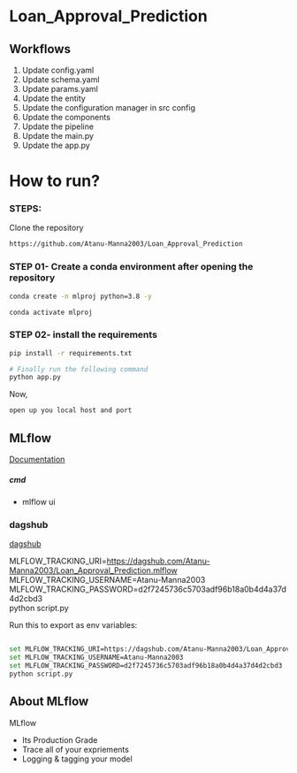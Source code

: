 # Loan_Approval_Prediction

## Workflows

1. Update config.yaml
2. Update schema.yaml
3. Update params.yaml
4. Update the entity
5. Update the configuration manager in src config
6. Update the components
7. Update the pipeline 
8. Update the main.py
9. Update the app.py



# How to run?
### STEPS:

Clone the repository

```bash
https://github.com/Atanu-Manna2003/Loan_Approval_Prediction
```
### STEP 01- Create a conda environment after opening the repository

```bash
conda create -n mlproj python=3.8 -y
```

```bash
conda activate mlproj
```


### STEP 02- install the requirements
```bash
pip install -r requirements.txt
```


```bash
# Finally run the following command
python app.py
```

Now,
```bash
open up you local host and port
```



## MLflow

[Documentation](https://mlflow.org/docs/latest/index.html)


##### cmd
- mlflow ui

### dagshub
[dagshub](https://dagshub.com/)

MLFLOW_TRACKING_URI=https://dagshub.com/Atanu-Manna2003/Loan_Approval_Prediction.mlflow \
MLFLOW_TRACKING_USERNAME=Atanu-Manna2003 \
MLFLOW_TRACKING_PASSWORD=d2f7245736c5703adf96b18a0b4d4a37d4d2cbd3 \
python script.py

Run this to export as env variables:

```bash

set MLFLOW_TRACKING_URI=https://dagshub.com/Atanu-Manna2003/Loan_Approval_Prediction.mlflow
set MLFLOW_TRACKING_USERNAME=Atanu-Manna2003
set MLFLOW_TRACKING_PASSWORD=d2f7245736c5703adf96b18a0b4d4a37d4d2cbd3
python script.py

```

## About MLflow 
MLflow

 - Its Production Grade
 - Trace all of your expriements
 - Logging & tagging your model


